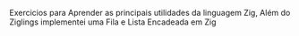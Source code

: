 
Exercicios para Aprender as principais utilidades da linguagem Zig, Além do Ziglings implementei uma Fila e Lista Encadeada em Zig

